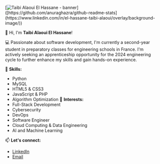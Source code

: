 [![Taibi Alaoui El Hassane - banner]([https://github-readme-stats.vercel.app/api?username=anuraghazra](https://www.linkedin.com/in/el-hassane-taibi-alaoui/overlay/background-image/))]([https://github.com/anuraghazra/github-readme-stats](https://www.linkedin.com/in/el-hassane-taibi-alaoui/overlay/background-image/))

👋 Hi, I'm **Taibi Alaoui El Hassane**! 

💻 Passionate about software development, I'm currently a second-year student in preparatory classes for engineering schools in France. I'm actively seeking an apprenticeship opportunity for the 2024 engineering cycle to further enhance my skills and gain hands-on experience.

🔧 **Skills:**
- Python
- MySQL
- HTML5 & CSS3
- JavaScript & PHP
- Algorithm Optimization
🚀 **Interests:**
- Full-Stack Development
- Cybersecurity
- DevOps
- Software Engineer
- Cloud Computing & Data Engineering
- AI and Machine Learning

📫 **Let's connect:**
- [LinkedIn](https://www.linkedin.com/in/taibi-alaoui-el-hassane/)
- [Email](mailto:taibialaouihassan@gmail.com)
